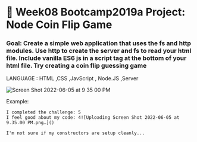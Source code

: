 # 💸 Week08 Bootcamp2019a Project: Node Coin Flip Game

### Goal: Create a simple web application that uses the fs and http modules. Use http to create the server and fs to read your html file. Include vanilla ES6 js in a script tag at the bottom of your html file. Try creating a coin flip guessing game

LANGUAGE : HTML ,CSS ,JavScript , Node.JS ,Server

![Screen Shot 2022-06-05 at 9 35 00 PM](https://user-images.githubusercontent.com/101997718/172080422-4ceb9b43-a745-44f9-b2f6-1f0a7a12876c.png)



Example:
```
I completed the challenge: 5
I feel good about my code: 4![Uploading Screen Shot 2022-06-05 at 9.35.00 PM.png…]()

I'm not sure if my constructors are setup cleanly...
```
